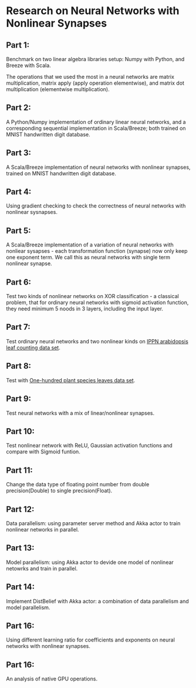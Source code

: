 # Research on Neural Networks with Nonlinear Synapses

##  Part 1:

Benchmark on two linear algebra libraries setup: Numpy with Python, and Breeze with Scala. 

The operations that we used the most in a neural networks are matrix multiplication, matrix apply (apply operation elementwise), and matrix dot multiplication (elementwise multiplication). 



##  Part 2: 

A Python/Numpy implementation of ordinary linear neural networks, and a corresponding sequential implementation in Scala/Breeze; both trained on MNIST handwritten digit database. 


##	Part 3:

A Scala/Breeze implementation of neural networks with nonlinear synapses, trained on MNIST handwritten digit database. 


##	Part 4:

Using gradient checking to check the correctness of neural networks with nonlinear sysnapses. 


##	Part 5:

A Scala/Breeze implementation of a variation of neural networks with nonliear sysapses - each transformation function (synapse) now only keep one exponent term. We call this as neural networks with single term nonlinear synapse. 


##	Part 6:

Test two kinds of nonlinear networks on XOR classification - a classical problem, that for ordinary neural networks with sigmoid activation function, they need minimum 5 noods in 3 layers, including the input layer. 


##	Part 7: 

Test ordinary neural networks and two nonlinear kinds on [IPPN arabidopsis leaf counting data set](https://www.plant-phenotyping.org/datasets-home).


##	Part 8: 

Test with [One-hundred plant species leaves data set](https://archive.ics.uci.edu/ml/datasets/One-hundred+plant+species+leaves+data+set). 


##	Part 9: 

Test neural networks with a mix of linear/nonlinear synapses.


##	Part 10:

Test nonlinear network with ReLU, Gaussian activation functions and compare with Sigmoid funtion. 


##	Part 11:

Change the data type of floating point number from double precision(Double) to single precision(Float). 


##	Part 12: 

Data parallelism: using parameter server method and Akka actor to train nonlinear networks in parallel. 


##	Part 13: 

Model parallelism: using Akka actor to devide one model of nonlinear netowrks and train in parallel. 


##	Part 14:

Implement DistBelief with Akka actor: a combination of data parallelism and model parallelism. 


##	Part 16: 

Using different learning ratio for coefficients and exponents on neural networks with nonlinear synapses. 


##	Part 16: 

An analysis of native GPU operations. 
